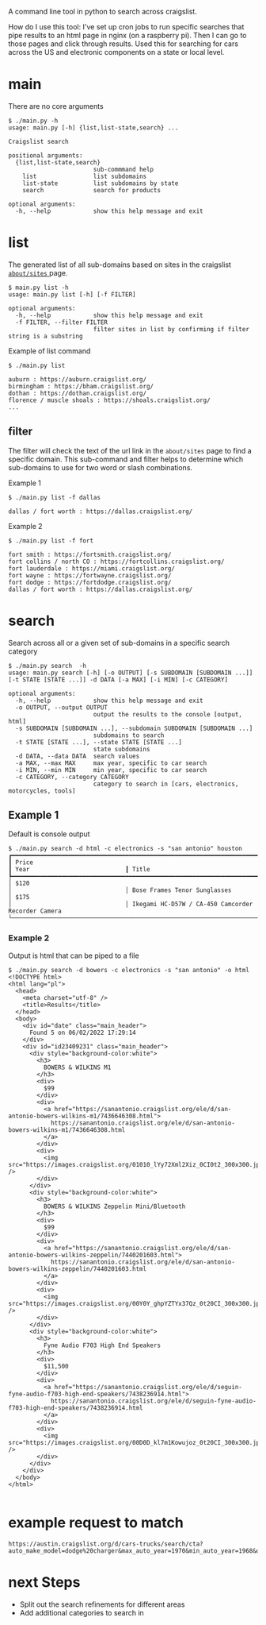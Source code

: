 A command line tool in python to search across craigslist.

How do I use this tool:  I've set up cron jobs to run specific searches that pipe results to an html page in nginx (on a raspberry pi). Then I can go to those pages and click through results.  Used this for searching for cars across the US and electronic components on a state or local level.

# main

There are no core arguments

```
$ ./main.py -h
usage: main.py [-h] {list,list-state,search} ...

Craigslist search

positional arguments:
  {list,list-state,search}
                        sub-commmand help
    list                list subdomains
    list-state          list subdomains by state
    search              search for products

optional arguments:
  -h, --help            show this help message and exit

```

# list

The generated list of all sub-domains based on sites in the craigslist [`about/sites` ](https://www.craigslist.org/about/sites) page.

```
$ main.py list -h
usage: main.py list [-h] [-f FILTER]

optional arguments:
  -h, --help            show this help message and exit
  -f FILTER, --filter FILTER
                        filter sites in list by confirming if filter string is a substring
```

Example of list command
```
$ ./main.py list

auburn : https://auburn.craigslist.org/
birmingham : https://bham.craigslist.org/
dothan : https://dothan.craigslist.org/
florence / muscle shoals : https://shoals.craigslist.org/
...
```

## filter

The filter will check the text of the url link in the `about/sites` page to find a specific domain. This sub-command and filter helps to determine which sub-domains to use for two word or slash combinations.

Example 1
```
$ ./main.py list -f dallas

dallas / fort worth : https://dallas.craigslist.org/
```

Example 2
```
$ ./main.py list -f fort

fort smith : https://fortsmith.craigslist.org/
fort collins / north CO : https://fortcollins.craigslist.org/
fort lauderdale : https://miami.craigslist.org/
fort wayne : https://fortwayne.craigslist.org/
fort dodge : https://fortdodge.craigslist.org/
dallas / fort worth : https://dallas.craigslist.org/
```

# search

Search across all or a given set of sub-domains in a specific search category

```
$ ./main.py search  -h
usage: main.py search [-h] [-o OUTPUT] [-s SUBDOMAIN [SUBDOMAIN ...]] [-t STATE [STATE ...]] -d DATA [-a MAX] [-i MIN] [-c CATEGORY]

optional arguments:
  -h, --help            show this help message and exit
  -o OUTPUT, --output OUTPUT
                        output the results to the console [output, html]
  -s SUBDOMAIN [SUBDOMAIN ...], --subdomain SUBDOMAIN [SUBDOMAIN ...]
                        subdomains to search
  -t STATE [STATE ...], --state STATE [STATE ...]
                        state subdomains
  -d DATA, --data DATA  search values
  -a MAX, --max MAX     max year, specific to car search
  -i MIN, --min MIN     min year, specific to car search
  -c CATEGORY, --category CATEGORY
                        category to search in [cars, electronics, motorcycles, tools]

```
## Example 1

Default is console output

```
$ ./main.py search -d html -c electronics -s "san antonio" houston
┏━━━━━━━━━━━━━━━━━━━━━━━━━━━━━━━━━━━━━━━━━━━━━━━━━━━━━━━━━━━━━━━━━━━━━━━━━━━┳━━━━━━━━━━━━━━━━━━━━━━━━━━━━━━━━┳━━━━━━━━━━━━━━━━━━━━━━━━━━━━━━━━━━━━━━━━━━━━━━━━━━━━━━━━━━━━━━━━━━━━━━━━━━━━━━━━━━━━━━━━━━━━━━━━━━━
┃ Price                                                                     ┃ Year                           ┃ Title                                                                                             
┡━━━━━━━━━━━━━━━━━━━━━━━━━━━━━━━━━━━━━━━━━━━━━━━━━━━━━━━━━━━━━━━━━━━━━━━━━━━╇━━━━━━━━━━━━━━━━━━━━━━━━━━━━━━━━╇━━━━━━━━━━━━━━━━━━━━━━━━━━━━━━━━━━━━━━━━━━━━━━━━━━━━━━━━━━━━━━━━━━━━━━━━━━━━━━━━━━━━━━━━━━━━━━━━━━━
│ $120                                                                      │                                │ Bose Frames Tenor Sunglasses                                                                      
│ $175                                                                      │                                │ Ikegami HC-D57W / CA-450 Camcorder Recorder Camera                                                
└───────────────────────────────────────────────────────────────────────────┴────────────────────────────────┴───────────────────────────────────────────────────────────────────────────────────────────────────
```

### Example 2

Output is html that can be piped to a file

```
$ ./main.py search -d bowers -c electronics -s "san antonio" -o html
<!DOCTYPE html>
<html lang="pl">
  <head>
    <meta charset="utf-8" />
    <title>Results</title>
  </head>
  <body>
    <div id="date" class="main_header">
      Found 5 on 06/02/2022 17:29:14
    </div>
    <div id="id23409231" class="main_header">
      <div style="background-color:white">
        <h3>
          BOWERS & WILKINS M1
        </h3>
        <div>
          $99
        </div>
        <div>
          <a href="https://sanantonio.craigslist.org/ele/d/san-antonio-bowers-wilkins-m1/7436646308.html">
            https://sanantonio.craigslist.org/ele/d/san-antonio-bowers-wilkins-m1/7436646308.html
          </a>
        </div>
        <div>
          <img src="https://images.craigslist.org/01010_lYy72Xml2Xiz_0CI0t2_300x300.jpg" />
        </div>
      </div>
      <div style="background-color:white">
        <h3>
          BOWERS & WILKINS Zeppelin Mini/Bluetooth
        </h3>
        <div>
          $99
        </div>
        <div>
          <a href="https://sanantonio.craigslist.org/ele/d/san-antonio-bowers-wilkins-zeppelin/7440201603.html">
            https://sanantonio.craigslist.org/ele/d/san-antonio-bowers-wilkins-zeppelin/7440201603.html
          </a>
        </div>
        <div>
          <img src="https://images.craigslist.org/00Y0Y_ghpYZTYx37Qz_0t20CI_300x300.jpg" />
        </div>
      </div>
      <div style="background-color:white">
        <h3>
          Fyne Audio F703 High End Speakers
        </h3>
        <div>
          $11,500
        </div>
        <div>
          <a href="https://sanantonio.craigslist.org/ele/d/seguin-fyne-audio-f703-high-end-speakers/7438236914.html">
            https://sanantonio.craigslist.org/ele/d/seguin-fyne-audio-f703-high-end-speakers/7438236914.html
          </a>
        </div>
        <div>
          <img src="https://images.craigslist.org/00D0D_kl7m1Kowujoz_0t20CI_300x300.jpg" />
        </div>
      </div>
    </div>
  </body>
</html>


```


# example request to match
```
https://austin.craigslist.org/d/cars-trucks/search/cta?auto_make_model=dodge%20charger&max_auto_year=1970&min_auto_year=1968&query=dodge
```

# next Steps

- Split out the search refinements for different areas
- Add additional categories to search in